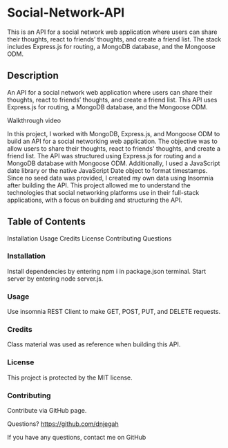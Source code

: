 # Social-Network-API
This is an API for a social network web application where users can share their thoughts, react to friends’ thoughts, and create a friend list. The stack includes Express.js for routing, a MongoDB database, and the Mongoose ODM.
## Description
An API for a social network web application where users can share their thoughts, react to friends’ thoughts, and create a friend list. This API uses Express.js for routing, a MongoDB database, and the Mongoose ODM.

Walkthrough video

In this project, I worked with MongoDB, Express.js, and Mongoose ODM to build an API for a social networking web application. The objective was to allow users to share their thoughts, react to friends' thoughts, and create a friend list. The API was structured using Express.js for routing and a MongoDB database with Mongoose ODM. Additionally, I used a JavaScript date library or the native JavaScript Date object to format timestamps. Since no seed data was provided, I created my own data using Insomnia after building the API. This project allowed me to understand the technologies that social networking platforms use in their full-stack applications, with a focus on building and structuring the API.

## Table of Contents
Installation
Usage
Credits
License
Contributing
Questions

### Installation
Install dependencies by entering npm i in package.json terminal. Start server by entering node server.js.

### Usage
Use insomnia REST Client to make GET, POST, PUT, and DELETE requests.

### Credits
Class material was used as reference when building this API.

### License
This project is protected by the MIT license.

### Contributing
Contribute via GitHub page.

Questions?
https://github.com/dnjegah

If you have any questions, contact me on GitHub